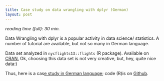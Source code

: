 ```yaml
---
title: Case study on data wrangling with dplyr (German)
layout: post
---
```


*reading time (full): 30 min.*

Data Wrangling with dplyr is a popular activity in data science/ statistics. A number of tutorial are available, but not so many in German language.

Data set analyzed in `nycflights13::flights` (R package). Available on [CRAN.](https://cran.r-project.org/web/packages/nycflights13/index.html) Ok, choosing this data set is not very creative, but, hey, quite nice data:)

Thus, here is a cas[e study in German language](https://sebastiansauer.github.io/Fallstudie_Flights/); code (R)is on [Github](https://github.com/sebastiansauer/Fallstudie_Flights).
